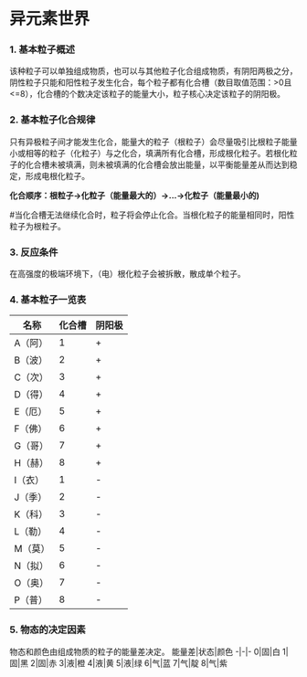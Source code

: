 # 异元素世界
### 1. 基本粒子概述
该种粒子可以单独组成物质，也可以与其他粒子化合组成物质，有阴阳两极之分，阴性粒子只能和阳性粒子发生化合，每个粒子都有化合槽（数目取值范围：>0且<=8），化合槽的个数决定该粒子的能量大小，粒子核心决定该粒子的阴阳极。
### 2. 基本粒子化合规律
只有异极粒子间才能发生化合，能量大的粒子（根粒子）会尽量吸引比根粒子能量小或相等的粒子（化粒子）与之化合，填满所有化合槽，形成根化粒子。若根化粒子的化合槽未被填满，则未被填满的化合槽会放出能量，以平衡能量差从而达到稳定，形成电根化粒子。

**化合顺序：根粒子->化粒子（能量最大的）->...->化粒子（能量最小的)**

\#当化合槽无法继续化合时，粒子将会停止化合。当根化粒子的能量相同时，阳性粒子为根粒子。
### 3. 反应条件
在高强度的极端环境下，（电）根化粒子会被拆散，散成单个粒子。
### 4. 基本粒子一览表
名称|化合槽|阴阳极
-|-|-
A（阿）|1|+
B（波）|2|+
C（次）|3|+
D（得）|4|+
E（厄）|5|+
F（佛）|6|+
G（哥）|7|+
H（赫）|8|+
I（衣）|1|-
J（季）|2|-
K（科）|3|-
L（勒）|4|-
M（莫）|5|-
N（拟）|6|-
O（奥）|7|-
P（普）|8|-
### 5. 物态的决定因素
物态和颜色由组成物质的粒子的能量差决定。
能量差|状态|颜色
-|-|-
0|固|白
1|固|黑
2|固|赤
3|液|橙
4|液|黄
5|液|绿
6|气|蓝
7|气|靛
8|气|紫
